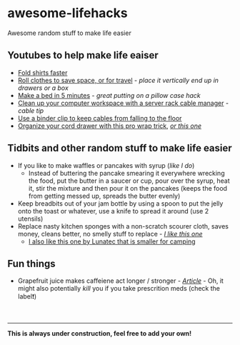 # awesome-lifehacks
Awesome random stuff to make life easier 
## Youtubes to help make life eaiser
* [Fold shirts faster](https://www.youtube.com/watch?v=u6n3lq3PhAU)
* [Roll clothes to save space, or for travel](https://www.youtube.com/watch?v=fuD-ZZydsVg) - _place it vertically end up in drawers or a box_
* [Make a bed in 5 minutes](https://www.youtube.com/watch?v=HtHM1mgt7Yk) - _great putting on a pillow case hack_
* [Clean up your computer workspace with a server rack cable manager](https://www.youtube.com/shorts/rKJFr5UDh8o) - _cable tip_
* [Use a binder clip to keep cables from falling to the floor](https://www.youtube.com/watch?v=WKxT84h8his)
* [Organize your cord drawer with this pro wrap trick](https://www.youtube.com/watch?v=mI_RFU8mgUs), [_or this one_](https://www.youtube.com/watch?v=w01qEy2YWeo)
## Tidbits and other random stuff to make life easier
- If you like to make waffles or pancakes with syrup (_like I do_)
  - Instead of buttering the pancake smearing it everywhere wrecking the food, put the butter in a saucer or cup, pour over the syrup, heat it, stir the mixture and then pour it on the pancakes (keeps the food from getting messed up, spreads the butter evenly)
- Keep breadbits out of your jam bottle by using a spoon to put the jelly onto the toast or whatever, use a knife to spread it around (use 2 utensils)
- Replace nasty kitchen sponges with a non-scratch scourer cloth, saves money, cleans better, no smelly stuff to replace - _[I like this one](https://www.amazon.com/Ultra-Durable-Scrubber-Washing-Dishes/dp/B00F9S0S4G/ref=sr_1_1_sspa?keywords=crown+choice+scourer+cloth&qid=1671298137&sr=8-1-spons&psc=1&smid=A2HDZYBAF00GSM&spLa=ZW5jcnlwdGVkUXVhbGlmaWVyPUFCVlBKMUpNMjlYT1cmZW5jcnlwdGVkSWQ9QTAxMDA5MDYzOU5CRjlORERFWEM1JmVuY3J5cHRlZEFkSWQ9QTA0NTc5ODQ3MTAxTUxBSThaRDkmd2lkZ2V0TmFtZT1zcF9hdGYmYWN0aW9uPWNsaWNrUmVkaXJlY3QmZG9Ob3RMb2dDbGljaz10cnVl)_
  - [I also like this one by Lunatec that is smaller for camping](https://www.amazon.com/Lunatec-Odor-Free-Dishcloths-scrubber-scouring/dp/B004QIXO82/ref=sr_1_2?keywords=Lunatec&qid=1671298323&sr=8-2&th=1)
## Fun things
* Grapefruit juice makes caffeiene act longer / stronger - _[Article](https://www.mashed.com/230469/this-is-what-happens-when-you-add-grapefruit-juice-to-coffee/)_ - Oh, it might also potentially _kill_ you if you take prescrition meds (check the label❗)
</br>

----
**This is always under construction, feel free to add your own!**

